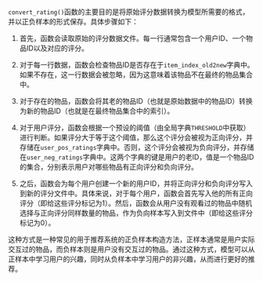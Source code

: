 

## 

`convert_rating()`函数的主要目的是将原始评分数据转换为模型所需要的格式，并以正负样本的形式保存。具体步骤如下：

1. 首先，函数会读取原始的评分数据文件。每一行通常包含一个用户ID、一个物品ID以及对应的评分。

2. 对于每一行数据，函数会检查物品ID是否存在于`item_index_old2new`字典中。如果不存在，这一行数据会被忽略，因为这意味着该物品不在最终的物品集合中。

3. 对于存在的物品，函数会将其老的物品ID（也就是原始数据中的物品ID）转换为新的物品ID（也就是在最终物品集合中的索引）。

4. 对于用户评分，函数会根据一个预设的阈值（由全局字典`THRESHOLD`中获取）进行判断。如果评分大于等于这个阈值，那么这个评分会被视为正向评分，并存储在`user_pos_ratings`字典中。否则，这个评分会被视为负向评分，并存储在`user_neg_ratings`字典中。这两个字典的键是用户的老ID，值是一个物品ID的集合，分别表示用户对哪些物品有正向评分和负向评分。

5. 之后，函数会为每个用户创建一个新的用户ID，并将正向评分和负向评分写入到新的评分文件中。具体来说，对于每个用户，函数会首先写入他的所有正向评分（即给这些评分标记为1）。然后，函数会从用户没有观看过的物品中随机选择与正向评分同样数量的物品，作为负向样本写入到文件中（即给这些评分标记为0）。

这种方式是一种常见的用于推荐系统的正负样本构造方法，正样本通常是用户实际交互过的物品，而负样本则是用户没有交互过的物品。通过这种方式，模型可以从正样本中学习用户的兴趣，同时从负样本中学习用户的非兴趣，从而进行更好的推荐。